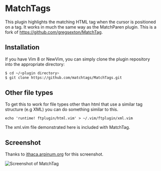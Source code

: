 # MatchTags

This plugin highlights the matching HTML tag when the cursor is
positioned on a tag. It works in much the same way as the MatchParen
plugin. This is a fork of <https://github.com/gregsexton/MatchTag>.

## Installation

If you have Vim 8 or NewVim, you can simply clone the plugin repository
into the appropriate directory:

```bash
$ cd ~/<plugin directory>
$ git clone https://github.com/matchtags/MatchTags.git
```

## Other file types

To get this to work for file types other than html that use a similar
tag structure (e.g XML) you can do something similar to this.

    echo 'runtime! ftplugin/html.vim' > ~/.vim/ftplugin/xml.vim

The xml.vim file demonstrated here is included with MatchTag.

## Screenshot

Thanks to [ithaca.arpinum.org](http://ithaca.arpinum.org/) for this screenshot.

![Screenshot of MatchTag](http://www.gregsexton.org/images/matchtag/matchtag.jpg)
